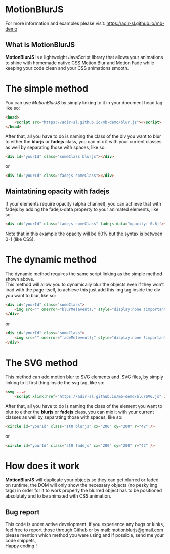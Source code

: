 # MotionBlurJS
For more information and examples please visit: https://adir-sl.github.io/mb-demo

## What is MotionBlurJS
**MotionBlurJS** is a lightweight JavaScript library that allows your animations to shine with homemade native CSS Motion Blur and Motion Fade while keeping your code clean and your CSS animations smooth.

# The simple method
You can use *MotionBlurJS* by simply linking to it in your document head tag like so:
```HTML
<head>
    <script src="https://adir-sl.github.io/mb-demo/blur.js"></script>
</head>
```
After that, all you have to do is naming the class of the div you want to blur to either the **blurjs** or **fadejs** class, you can mix it with your current classes as well by separating those with spaces, like so:
```HTML
<div id="yourId" class="someClass blurjs"></div>
```
or
```HTML
<div id="yourId" class="fadejs someClass"></div> 
```
## Maintatining opacity with fadejs
If your elements require opacity (alpha channel), you can achieve that with fadejs by adding the fadejs-data property to your animated elements, like so:
```HTML
<div id="yourId" class="fadejs someClass" fadejs-data="opacity: 0.6;"></div> 
```
Note that in this example the opacity will be 60% but the syntax is between 0-1 (like CSS).
# The dynamic method
The dynamic method requires the same script linking as the simple method shown above.<br/>
This method will allow you to dynamically blur the objects even if they won’t load with the page itself, to achieve this just add this img tag inside the div you want to blur, like so:
```HTML
<div id="yourId" class="someClass">
    <img src="" onerror="blurMe(event);" style="display:none !important;" />
</div>
```
or
```HTML
<div id="yourId" class="someClass">
    <img src="" onerror="fadeMe(event);" style="display:none !important;" />
</div>
```
# The SVG method
This method can add motion blur to SVG elements and .SVG files, by simply linking to it first thing inside the svg tag, like so:
```HTML
<svg ...>
    <script xlink:href="https://adir-sl.github.io/mb-demo/blurSVG.js" />
```
After that, all you have to do is naming the class of the element you want to blur to either the **blurjs** or **fadejs** class, you can mix it with your current classes as well by separating those with spaces, like so: 
```HTML
<circle id="yourId" class="st0 blurjs" cx="200" cy="200" r="42" />
```
or
```HTML
<circle id="yourId" class="st0 fadejs" cx="200" cy="200" r="42" />
```
# How does it work
**MotionBlurJS** will duplicate your objects so they can get blurred or faded on runtime, the DOM will only show the necessary objects (no pesky img tags) in order for it to work properly the blurred object has to be positioned absolutely and to be animated with CSS animation.

## Bug report
This code is under active development, if you experience any bugs or kinks, feel free to report those through Github or by mail: motionblurjs@gmail.com please mention which method you were using and if possible, send me your code snippets,<br />Happy coding !
